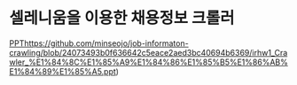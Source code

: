# 셀레니움을 이용한 채용정보 크롤러

[PPT](https://github.com/minseojo/job-informaton-crawling/blob/24073493b0f636642c5eace2aed3bc40694b6369/irhw1_Crawler_%E1%84%8C%E1%85%A9%E1%84%86%E1%85%B5%E1%86%AB%E1%84%89%E1%85%A5.ppt)https://github.com/minseojo/job-informaton-crawling/blob/24073493b0f636642c5eace2aed3bc40694b6369/irhw1_Crawler_%E1%84%8C%E1%85%A9%E1%84%86%E1%85%B5%E1%86%AB%E1%84%89%E1%85%A5.ppt)
